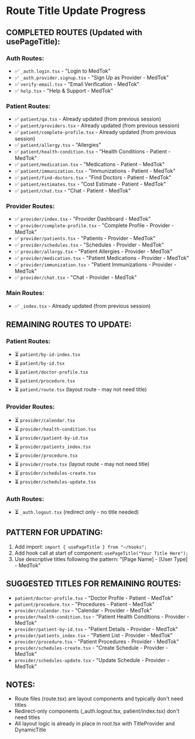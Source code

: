 # Route Title Update Progress

## COMPLETED ROUTES (Updated with usePageTitle):

### Auth Routes:
- ✅ `_auth.login.tsx` - "Login to MedTok"
- ✅ `_auth.provider.signup.tsx` - "Sign Up as Provider - MedTok" 
- ✅ `verify-email.tsx` - "Email Verification - MedTok"
- ✅ `help.tsx` - "Help & Support - MedTok"

### Patient Routes:
- ✅ `patient/qa.tsx` - Already updated (from previous session)
- ✅ `patient/providers.tsx` - Already updated (from previous session)
- ✅ `patient/complete-profile.tsx` - Already updated (from previous session)
- ✅ `patient/allergy.tsx` - "Allergies"
- ✅ `patient/health-condition.tsx` - "Health Conditions - Patient - MedTok"
- ✅ `patient/medication.tsx` - "Medications - Patient - MedTok"
- ✅ `patient/immunization.tsx` - "Immunizations - Patient - MedTok"
- ✅ `patient/find-doctors.tsx` - "Find Doctors - Patient - MedTok"
- ✅ `patient/estimates.tsx` - "Cost Estimate - Patient - MedTok"
- ✅ `patient/chat.tsx` - "Chat - Patient - MedTok"

### Provider Routes:
- ✅ `provider/index.tsx` - "Provider Dashboard - MedTok"
- ✅ `provider/complete-profile.tsx` - "Complete Profile - Provider - MedTok"
- ✅ `provider/patients.tsx` - "Patients - Provider - MedTok"
- ✅ `provider/schedules.tsx` - "Schedules - Provider - MedTok"
- ✅ `provider/allergy.tsx` - "Patient Allergies - Provider - MedTok"
- ✅ `provider/medication.tsx` - "Patient Medications - Provider - MedTok"
- ✅ `provider/immunization.tsx` - "Patient Immunizations - Provider - MedTok"
- ✅ `provider/chat.tsx` - "Chat - Provider - MedTok"

### Main Routes:
- ✅ `_index.tsx` - Already updated (from previous session)

## REMAINING ROUTES TO UPDATE:

### Patient Routes:
- ⏳ `patient/by-id-index.tsx`
- ⏳ `patient/by-id.tsx`
- ⏳ `patient/doctor-profile.tsx`
- ⏳ `patient/procedure.tsx`
- ⏳ `patient/route.tsx` (layout route - may not need title)

### Provider Routes:
- ⏳ `provider/calendar.tsx`
- ⏳ `provider/health-condition.tsx`
- ⏳ `provider/patient-by-id.tsx`
- ⏳ `provider/patients_index.tsx`
- ⏳ `provider/procedure.tsx`
- ⏳ `provider/route.tsx` (layout route - may not need title)
- ⏳ `provider/schedules-create.tsx`
- ⏳ `provider/schedules-update.tsx`

### Auth Routes:
- ⏳ `_auth.logout.tsx` (redirect only - no title needed)

## PATTERN FOR UPDATING:

1. Add import: `import { usePageTitle } from "~/hooks";`
2. Add hook call at start of component: `usePageTitle("Your Title Here");`
3. Use descriptive titles following the pattern: "[Page Name] - [User Type] - MedTok"

## SUGGESTED TITLES FOR REMAINING ROUTES:

- `patient/doctor-profile.tsx` - "Doctor Profile - Patient - MedTok"
- `patient/procedure.tsx` - "Procedures - Patient - MedTok"
- `provider/calendar.tsx` - "Calendar - Provider - MedTok"  
- `provider/health-condition.tsx` - "Patient Health Conditions - Provider - MedTok"
- `provider/patient-by-id.tsx` - "Patient Details - Provider - MedTok"
- `provider/patients_index.tsx` - "Patient List - Provider - MedTok"
- `provider/procedure.tsx` - "Patient Procedures - Provider - MedTok"
- `provider/schedules-create.tsx` - "Create Schedule - Provider - MedTok"
- `provider/schedules-update.tsx` - "Update Schedule - Provider - MedTok"

## NOTES:
- Route files (route.tsx) are layout components and typically don't need titles
- Redirect-only components (_auth.logout.tsx, patient/index.tsx) don't need titles
- All layout logic is already in place in root.tsx with TitleProvider and DynamicTitle
